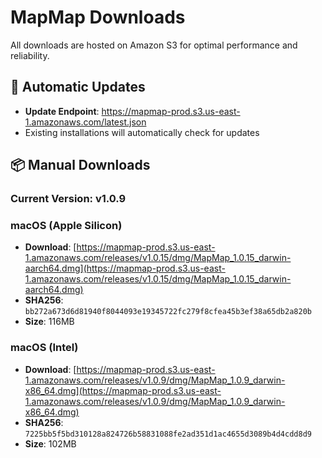 # MapMap Downloads

All downloads are hosted on Amazon S3 for optimal performance and reliability.

## 🔄 Automatic Updates

- **Update Endpoint**: https://mapmap-prod.s3.us-east-1.amazonaws.com/latest.json
- Existing installations will automatically check for updates

## 📦 Manual Downloads

### Current Version: v1.0.9

### macOS (Apple Silicon)

- **Download**: [https://mapmap-prod.s3.us-east-1.amazonaws.com/releases/v1.0.15/dmg/MapMap_1.0.15_darwin-aarch64.dmg](https://mapmap-prod.s3.us-east-1.amazonaws.com/releases/v1.0.15/dmg/MapMap_1.0.15_darwin-aarch64.dmg)
- **SHA256**: `bb272a673d6d81940f8044093e19345722fc279f8cfea45b3ef38a65db2a820b`
- **Size**: 116MB

### macOS (Intel)

- **Download**: [https://mapmap-prod.s3.us-east-1.amazonaws.com/releases/v1.0.9/dmg/MapMap_1.0.9_darwin-x86_64.dmg](https://mapmap-prod.s3.us-east-1.amazonaws.com/releases/v1.0.9/dmg/MapMap_1.0.9_darwin-x86_64.dmg)
- **SHA256**: `7225bb5f5bd310128a824726b58831088fe2ad351d1ac4655d3089b4d4cdd8d9`
- **Size**: 102MB

